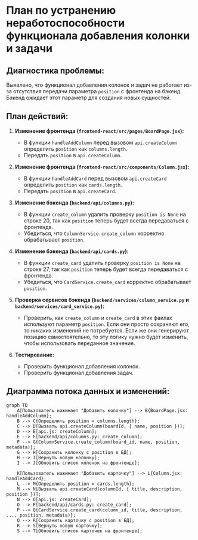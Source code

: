 # План по устранению неработоспособности функционала добавления колонки и задачи

## Диагностика проблемы:

Выявлено, что функционал добавления колонок и задач не работает из-за отсутствия передачи параметра `position` с фронтенда на бэкенд. Бэкенд ожидает этот параметр для создания новых сущностей.

## План действий:

1.  **Изменение фронтенда (`frontend-react/src/pages/BoardPage.jsx`):**
    *   В функции `handleAddColumn` перед вызовом `api.createColumn` определить `position` как `columns.length`.
    *   Передать `position` в `api.createColumn`.

2.  **Изменение фронтенда (`frontend-react/src/components/Column.jsx`):**
    *   В функции `handleAddCard` перед вызовом `api.createCard` определить `position` как `cards.length`.
    *   Передать `position` в `api.createCard`.

3.  **Изменение бэкенда (`backend/api/columns.py`):**
    *   В функции `create_column` удалить проверку `position is None` на строке 20, так как `position` теперь будет всегда передаваться с фронтенда.
    *   Убедиться, что `ColumnService.create_column` корректно обрабатывает `position`.

4.  **Изменение бэкенда (`backend/api/cards.py`):**
    *   В функции `create_card` удалить проверку `position is None` на строке 27, так как `position` теперь будет всегда передаваться с фронтенда.
    *   Убедиться, что `CardService.create_card` корректно обрабатывает `position`.

5.  **Проверка сервисов бэкенда (`backend/services/column_service.py` и `backend/services/card_service.py`):**
    *   Проверить, как `create_column` и `create_card` в этих файлах используют параметр `position`. Если они просто сохраняют его, то никаких изменений не потребуется. Если же они генерируют позицию самостоятельно, то эту логику нужно будет изменить, чтобы использовать переданное значение.

6.  **Тестирование:**
    *   Проверить функционал добавления колонок.
    *   Проверить функционал добавления задач.

## Диаграмма потока данных и изменений:

```mermaid
graph TD
    A[Пользователь нажимает "Добавить колонку"] --> B{BoardPage.jsx: handleAddColumn};
    B --> C{Определить position = columns.length};
    C --> D[Вызвать api.createColumn(boardId, { name, position })];
    D --> E[api.js: createColumn];
    E --> F[backend/api/columns.py: create_column];
    F --> G{ColumnService.create_column(board_id, name, position, metadata)};
    G --> H[Сохранить колонку с position в БД];
    H --> I[Вернуть новую колонку];
    I --> J[Обновить список колонок на фронтенде];

    K[Пользователь нажимает "Добавить карточку"] --> L{Column.jsx: handleAddCard};
    L --> M{Определить position = cards.length};
    M --> N[Вызвать api.createCard(columnId, { title, description, position })];
    N --> O[api.js: createCard];
    O --> P[backend/api/cards.py: create_card];
    P --> Q{CardService.create_card(column_id, title, description, ..., position, metadata)};
    Q --> R[Сохранить карточку с position в БД];
    R --> S[Вернуть новую карточку];
    S --> T[Обновить список карточек на фронтенде];